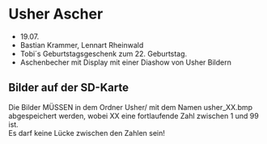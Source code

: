 # Usher Ascher

- 19.07.
- Bastian Krammer, Lennart Rheinwald
- Tobi´s Geburtstagsgeschenk zum 22. Geburtstag.  
- Aschenbecher mit Display mit einer Diashow von Usher Bildern

## Bilder auf der SD-Karte

Die Bilder MÜSSEN in dem Ordner Usher/ mit dem Namen usher_XX.bmp abgespeichert werden, wobei XX eine fortlaufende Zahl zwischen 1 und 99 ist.  
Es darf keine Lücke zwischen den Zahlen sein!